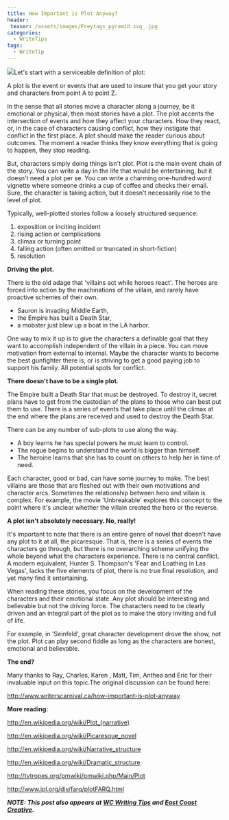 ```yaml
---
title: How Important is Plot Anyway?
header:
 teaser: /assets/images/Freytags_pyramid.svg_.jpg
categories:
  - WriteTips
tags:
  - WriteTip
---
```

<img src="https://douglangille.github.io/assets/images/Freytags_pyramid.svg_.jpg">Let's start with a serviceable definition of plot:

> 
  A plot is the event or events that are used to insure that you get your story and characters from point A to point Z.


In the sense that all stories move a character along a journey, be it emotional or physical, then most stories have a plot. The plot accents the intersection of events and how they affect your characters. How they react, or, in the case of characters causing conflict, how they instigate that conflict in the first place. A plot should make the reader curious about outcomes. The moment a reader thinks they know everything that is going to happen, they stop reading.

But, characters simply doing things isn't plot. Plot is the main event chain of the story. You can write a day in the life that would be entertaining, but it doesn't need a plot per se. You can write a charming one-hundred word vignette where someone drinks a cup of coffee and checks their email. Sure, the character is taking action, but it doesn't necessarily rise to the level of plot.

Typically, well-plotted stories follow a loosely structured sequence:

<ol>
  <li>exposition or inciting incident</li>
  <li>rising action or complications</li>
  <li>climax or turning point</li>
  <li>falling action (often omitted or truncated in short-fiction)</li>
  <li>resolution</li>
</ol>

**Driving the plot.**

There is the old adage that 'villains act while heroes react'. The heroes are forced into action by the machinations of the villain, and rarely have proactive schemes of their own.

<ul>
  <li>Sauron is invading Middle Earth,</li>
  <li>the Empire has built a Death Star,</li>
  <li>a mobster just blew up a boat in the LA harbor.</li>
</ul>

One way to mix it up is to give the characters a definable goal that they want to accomplish independent of the villain in a piece. You can move motivation from external to internal. Maybe the character wants to become the best gunfighter there is, or is striving to get a good paying job to support his family. All potential spots for conflict.

**There doesn't have to be a single plot.**

The Empire built a Death Star that must be destroyed. To destroy it, secret plans have to get from the custodian of the plans to those who can best put them to use. There is a series of events that take place until the climax at the end where the plans are received and used to destroy the Death Star.

There can be any number of sub-plots to use along the way.

<ul>
  <li>A boy learns he has special powers he must learn to control.</li>
  <li>The rogue begins to understand the world is bigger than himself.</li>
  <li>The heroine learns that she has to count on others to help her in time of need.</li>
</ul>

Each character, good or bad, can have some journey to make. The best villains are those that are fleshed out with their own motivations and character arcs. Sometimes the relationship between hero and villain is complex. For example, the movie 'Unbreakable' explores this concept to the point where it's unclear whether the villain created the hero or the reverse.

**A plot isn't absolutely necessary. No, really!**

It's important to note that there is an entire genre of novel that doesn't have any plot to it at all, the picaresque. That is, there is a series of events the characters go through, but there is no overarching scheme unifying the whole beyond what the characters experience. There is no central conflict. A modern equivalent, Hunter S. Thompson's 'Fear and Loathing in Las Vegas', lacks the five elements of plot, there is no true final resolution, and yet many find it entertaining.

When reading these stories, you focus on the development of the characters and their emotional state. Any plot should be interesting and believable but not the driving force. The characters need to be clearly driven and an integral part of the plot as to make the story inviting and full of life.

For example, in 'Seinfeld', great character development drove the show, not the plot. Plot can play second fiddle as long as the characters are honest, emotional and believable.

**The end?**

Many thanks to Ray, Charles, Karen , Matt, Tim, Anthea and Eric for their invaluable input on this topic.The original discussion can be found here:

<a href="http://www.writerscarnival.ca/how-important-is-plot-anyway">http://www.writerscarnival.ca/how-important-is-plot-anyway</a>

**More reading:**

<a href="http://en.wikipedia.org/wiki/Plot_(narrative)">http://en.wikipedia.org/wiki/Plot_(narrative)</a>

<a href="http://en.wikipedia.org/wiki/Picaresque_novel">http://en.wikipedia.org/wiki/Picaresque_novel</a>

<a href="http://en.wikipedia.org/wiki/Narrative_structure">http://en.wikipedia.org/wiki/Narrative_structure</a>

<a href="http://en.wikipedia.org/wiki/Dramatic_structure">http://en.wikipedia.org/wiki/Dramatic_structure</a>

<a href="http://tvtropes.org/pmwiki/pmwiki.php/Main/Plot">http://tvtropes.org/pmwiki/pmwiki.php/Main/Plot</a>

<a href="http://www.ipl.org/div/farq/plotFARQ.html">http://www.ipl.org/div/farq/plotFARQ.html</a>

***NOTE: This post also appears at <a href="http://wcwritingtips.tumblr.com/post/80062988435/how-important-is-plot-anyway">WC Writing Tips</a> and <a href="http://e3chalifax.ca/how-important-is-plot-anyway/">East Coast Creative</a>.***